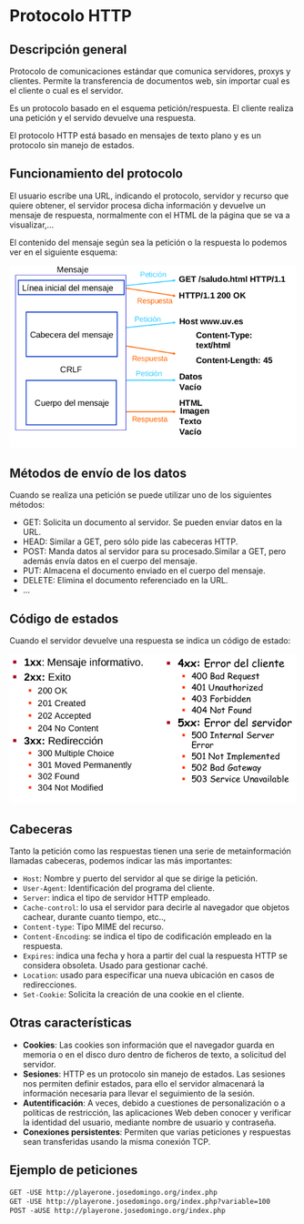 # Protocolo HTTP

## Descripción general

Protocolo de comunicaciones estándar que comunica servidores, proxys y clientes. Permite la transferencia de documentos web, sin importar cual es el cliente o cual es el servidor.

Es un protocolo basado en el esquema petición/respuesta. El cliente realiza una petición y el servido devuelve una respuesta.

El protocolo HTTP está basado en mensajes de texto plano y es un protocolo sin manejo de estados.

## Funcionamiento del protocolo

El usuario escribe una URL, indicando el protocolo, servidor y recurso que quiere obtener, el servidor procesa dicha información y devuelve un mensaje de respuesta, normalmente con el HTML de la página que se va a visualizar,...

El contenido del mensaje según sea la petición o la respuesta lo podemos ver en el siguiente esquema:

![dia1](img/dia1.png)

## Métodos de envío de los datos

Cuando se realiza una petición se puede utilizar uno de los siguientes métodos:

* GET: Solicita un documento al servidor. Se pueden enviar datos en la URL.
* HEAD: Similar a GET, pero sólo pide las cabeceras HTTP.
* POST: Manda datos al servidor para su procesado.Similar a GET, pero además envía datos en el cuerpo del mensaje.
* PUT: Almacena el documento enviado en el cuerpo del mensaje.
* DELETE: Elimina el documento referenciado en la URL.
* ...

## Código de estados

Cuando el servidor devuelve una respuesta se indica un código de estado:

![dia2](img/dia2.png)

## Cabeceras

Tanto la petición como las respuestas tienen una serie de metainformación llamadas cabeceras, podemos indicar las más importantes:

* `Host`: Nombre y puerto del servidor al que se dirige la petición.
* `User-Agent`: Identificación del programa del cliente.
* `Server`: indica el tipo de servidor HTTP empleado.
* `Cache-control`: lo usa el servidor para decirle al navegador que objetos cachear, durante cuanto tiempo, etc..,
* `Content-type`: Tipo MIME del recurso.
* `Content-Encoding`: se indica el tipo de codificación empleado en la respuesta.
* `Expires`: indica una fecha y hora a partir del cual la respuesta HTTP se considera obsoleta. Usado para gestionar caché.
* `Location`: usado para especificar una nueva ubicación en casos de redirecciones.
* `Set-Cookie`: Solicita la creación de una cookie en el cliente.

## Otras características

* **Cookies**: Las cookies son información que el navegador guarda en memoria o en el disco duro dentro de ficheros de texto, a solicitud del servidor.
* **Sesiones**: HTTP es un protocolo sin manejo de estados. Las sesiones nos permiten definir estados, para ello el servidor almacenará la información necesaria para llevar el seguimiento de la sesión.
* **Autentificación**: A veces, debido a cuestiones de personalización o a políticas de restricción, las aplicaciones Web deben conocer y verificar la identidad del usuario, mediante nombre de usuario y contraseña.
* **Conexiones persistentes**: Permiten que varias peticiones y respuestas sean transferidas usando la misma conexión TCP.

## Ejemplo de peticiones

	GET -USE http://playerone.josedomingo.org/index.php
	GET -USE http://playerone.josedomingo.org/index.php?variable=100
	POST -aUSE http://playerone.josedomingo.org/index.php
